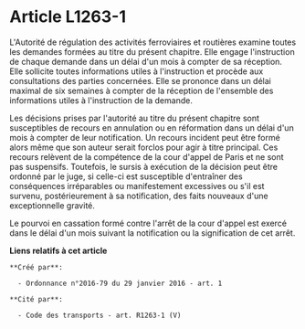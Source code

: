 # Article L1263-1

L'Autorité de régulation des activités ferroviaires et routières examine toutes les demandes formées au titre du présent
chapitre. Elle engage l'instruction de chaque demande dans un délai d'un mois à compter de sa réception. Elle sollicite
toutes informations utiles à l'instruction et procède aux consultations des parties concernées. Elle se prononce dans un
délai maximal de six semaines à compter de la réception de l'ensemble des informations utiles à l'instruction de la demande. 

Les décisions prises par l'autorité au titre du présent chapitre sont susceptibles de recours en annulation ou en réformation
dans un délai d'un mois à compter de leur notification. Un recours incident peut être formé alors même que son auteur serait
forclos pour agir à titre principal. Ces recours relèvent de la compétence de la cour d'appel de Paris et ne sont pas
suspensifs. Toutefois, le sursis à exécution de la décision peut être ordonné par le juge, si celle-ci est susceptible
d'entraîner des conséquences irréparables ou manifestement excessives ou s'il est survenu, postérieurement à sa notification,
des faits nouveaux d'une exceptionnelle gravité. 

Le pourvoi en cassation formé contre l'arrêt de la cour d'appel est exercé dans le délai d'un mois suivant la notification ou
la signification de cet arrêt.

**Liens relatifs à cet article**

	**Créé par**:

	  - Ordonnance n°2016-79 du 29 janvier 2016 - art. 1

	**Cité par**:

	  - Code des transports - art. R1263-1 (V)
